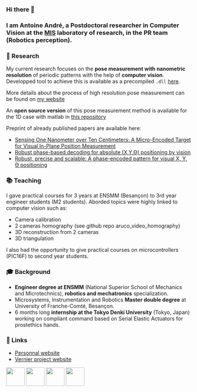 ### Hi there 👋

### I am Antoine André, a Postdoctoral researcher in Computer Vision at the [MIS](https://www.mis.u-picardie.fr/) laboratory of research, in the PR team (Robotics perception).

### 🔬 Research

My current research focuses on the __pose measurement with nanometric resolution__ of periodic patterns with the help of __computer vision__. Developped tool to achieve this is available as a precompiled `.dll` [here](https://projects.femto-st.fr/vernier/en).

More details about the process of high resolution pose measurement can be found on [my website](https://antoineandre.github.io/)

An **open source version** of this pose measurement method is available for the 1D case with matlab in [this repository](https://github.com/AntoineAndre/1D_phase_measurement)

Preprint of already published papers are available here:

- [Sensing One Nanometer over Ten Centimeters: A Micro-Encoded Target for Visual In-Plane Position Measurement](https://antoineandre.github.io/media/publications/tmech_hal.pdf)
- [Robust phase-based decoding for absolute (X,Y,Θ) positioning by vision](https://antoineandre.github.io/media/publications/TIM_HAL.pdf)
- [Robust, precise and scalable: A phase-encoded pattern for visual X, Y, Θ positioning](https://antoineandre.github.io/media/publications/MARSS_full_paper_ANDRE_HAL.pdf)

### 📚 Teaching

I gave practical courses for 3 years at ENSMM (Besançon) to 3rd year engineer students (M2 students). Aborded topics were highly linked to computer vision such as:

- Camera calibration
- 2 cameras homography (see github repo aruco_video_homography)
- 3D reconstruction from 2 cameras
- 3D triangulation

I also had the opportunity to give practical courses on microcontrollers (PIC16F) to second year students.

### 🎓 Background

- __Engineer degree at ENSMM__ (National Superior School of Mechanics and Microtechnics), __robotics and mechatronics__ specialization.
- Microsystems, Instrumentation and Robotics __Master double degree__ at University of Franche-Comté, Besançon.
- 6 months long __internship at the Tokyo Denki University__ (Tokyo, Japan) working on compliant command based on Serial Elastic Actuators for prostethics hands.

### 🔗 Links

- [Personnal website](https://antoineandre.github.io/)
- [Vernier project website](https://projects.femto-st.fr/vernier/en)

[<img src="https://i1.rgstatic.net/ii/institution.image/AS:267458164789257%401440778403888_l" width="50"/>](https://www.researchgate.net/profile/Antoine-Andre-2)
[<img src="https://upload.wikimedia.org/wikipedia/commons/thumb/0/06/ORCID_iD.svg/768px-ORCID_iD.svg.png" width="50"/>](https://orcid.org/0000-0003-3318-4769)
[<img src="https://image.flaticon.com/icons/png/512/174/174857.png" width="50"/>](https://www.linkedin.com/in/andreantoine/)
[<img src="https://upload.wikimedia.org/wikipedia/commons/thumb/c/c7/Google_Scholar_logo.svg/1024px-Google_Scholar_logo.svg.png" width="50"/>](https://scholar.google.fr/citations?user=iopU-RcAAAAJ&hl=fr)
